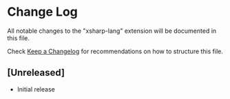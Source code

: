 # Change Log

All notable changes to the "xsharp-lang" extension will be documented in this file.

Check [Keep a Changelog](http://keepachangelog.com/) for recommendations on how to structure this file.

## [Unreleased]

- Initial release